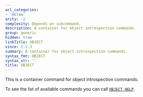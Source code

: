 ```yaml
---
acl_categories:
- '@slow'
arity: -2
complexity: Depends on subcommand.
description: A container for object introspection commands.
group: generic
hidden: true
linkTitle: OBJECT
since: 2.2.3
summary: A container for object introspection commands.
syntax_fmt: OBJECT
syntax_str: ''
title: OBJECT
---
```

This is a container command for object introspection commands.

To see the list of available commands you can call [`OBJECT HELP`](/commands/object-help).
